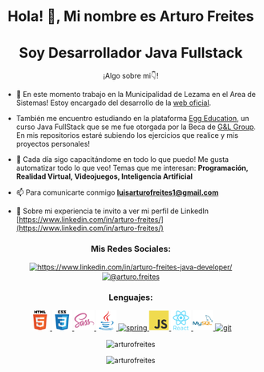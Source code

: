 <h1 align="center">Hola! 👋, Mi nombre es Arturo Freites</h1>

<p align="center" width="300">
   <h1 align="center">Soy Desarrollador Java Fullstack</h3>
</p>

<p align="center">¡Algo sobre mi👇!</p>

- 🔭 En este momento trabajo en la Municipalidad de Lezama en el Area de Sistemas! Estoy encargado del desarrollo de la [web oficial](www.lezama.gov.ar).
- También me encuentro estudiando en la plataforma [Egg Education](www.eggcooperation.com/ar), un curso Java FullStack que se me fue otorgada por la Beca de [G&L Group](www.gylgroup.com). En mis repositorios estaré subiendo los ejercicios que realice y mis proyectos personales!

- 🌱 Cada día sigo capacitándome en todo lo que puedo! Me gusta automatizar todo lo que veo! Temas que me interesan: **Programación, Realidad Virtual, Videojuegos, Inteligencia Artificial**

- 📫 Para comunicarte conmigo **luisarturofreites1@gmail.com**

- 📄 Sobre mi experiencia te invito a ver mi perfil de LinkedIn [https://www.linkedin.com/in/arturo-freites/](https://www.linkedin.com/in/arturo-freites/)

<h3 align="center">Mis Redes Sociales:</h3>
<p align="center">
<a href="https://linkedin.com/in/https://www.linkedin.com/in/arturo-freites-java-developer/" target="blank"><img align="center" src="https://raw.githubusercontent.com/rahuldkjain/github-profile-readme-generator/master/src/images/icons/Social/linked-in-alt.svg" alt="https://www.linkedin.com/in/arturo-freites-java-developer/" height="30" width="40" /></a>
<a href="https://instagram.com/@arturo.freites" target="blank"><img align="center" src="https://raw.githubusercontent.com/rahuldkjain/github-profile-readme-generator/master/src/images/icons/Social/instagram.svg" alt="@arturo.freites" height="30" width="40" /></a>
</p>

<h3 align="center">Lenguajes:</h3>
<p align="center">
<a href="https://www.w3.org/html/" target="_blank" rel="noreferrer"> <img src="https://raw.githubusercontent.com/devicons/devicon/master/icons/html5/html5-original-wordmark.svg" alt="html5" width="40" height="40"/> </a> <a href="https://www.w3schools.com/css/" target="_blank" rel="noreferrer"> <img src="https://raw.githubusercontent.com/devicons/devicon/master/icons/css3/css3-original-wordmark.svg" alt="css3" width="40" height="40"/> </a><a href="https://sass-lang.com" target="_blank" rel="noreferrer"> <img src="https://raw.githubusercontent.com/devicons/devicon/master/icons/sass/sass-original.svg" alt="sass" width="40" height="40"/> </a><a href="https://www.java.com" target="_blank" rel="noreferrer"> <img src="https://raw.githubusercontent.com/devicons/devicon/master/icons/java/java-original.svg" alt="java" width="40" height="40"/> </a><a href="https://spring.io/" target="_blank" rel="noreferrer"> <img src="https://www.vectorlogo.zone/logos/springio/springio-icon.svg" alt="spring" width="40" height="40"/> </a> <a href="https://developer.mozilla.org/en-US/docs/Web/JavaScript" target="_blank" rel="noreferrer"> <img src="https://raw.githubusercontent.com/devicons/devicon/master/icons/javascript/javascript-original.svg" alt="javascript" width="40" height="40"/> </a><a href="https://reactjs.org/" target="_blank" rel="noreferrer"> <img src="https://raw.githubusercontent.com/devicons/devicon/master/icons/react/react-original-wordmark.svg" alt="react" width="40" height="40"/> </a> <a href="https://www.mysql.com/" target="_blank" rel="noreferrer"> <img src="https://raw.githubusercontent.com/devicons/devicon/master/icons/mysql/mysql-original-wordmark.svg" alt="mysql" width="40" height="40"/> </a><a href="https://git-scm.com/" target="_blank" rel="noreferrer"> <img src="https://www.vectorlogo.zone/logos/git-scm/git-scm-icon.svg" alt="git" width="40" height="40"/> </a>
</p>

<p align="center"><img align="center" src="https://github-readme-stats.vercel.app/api/top-langs?username=arturofreites&show_icons=true&locale=en&layout=compact" alt="arturofreites" /></p>

<p align="center"><img align="center" src="https://github-readme-streak-stats.herokuapp.com/?user=arturofreites&" alt="arturofreites" /></p>
